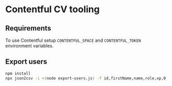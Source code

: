 # Contentful CV tooling

## Requirements

To use Contentful setup `CONTENTFUL_SPACE` and `CONTENTFUL_TOKEN` environment variables.

## Export users

```sh
npm install
npx json2csv -i <(node export-users.js) -f id,firstName,name,role,xp,0,1,2,3,4,5 > export-users.csv
```
